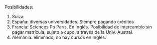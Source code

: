 Posibilidades:

1) Suiza
2) España: diversas universidades. Siempre pagando créditos
3) Francia: Sciences Pó París. En Inglés. Posibilidad de intercambio sin pagar matrícula, sujeto a cupo, a través de la Univ. Austral. 
4) Alemania: eliminado, no hay cursos en Inglés.